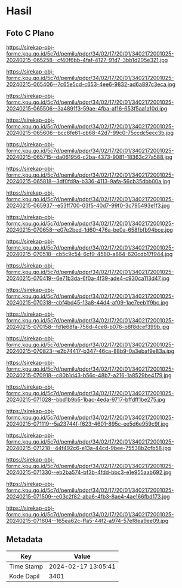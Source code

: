 # Hasil

## Foto C Plano

https://sirekap-obj-formc.kpu.go.id/5c7d/pemilu/pdpr/34/02/17/20/01/3402172001025-20240215-065258--cf40f6bb-4faf-4127-91d7-3bb1d205e321.jpg

https://sirekap-obj-formc.kpu.go.id/5c7d/pemilu/pdpr/34/02/17/20/01/3402172001025-20240215-065406--7c65e5cd-c653-4ee6-9832-ad6a897c3eca.jpg

https://sirekap-obj-formc.kpu.go.id/5c7d/pemilu/pdpr/34/02/17/20/01/3402172001025-20240215-065506--3a4891f3-59ae-4fba-af16-653f5aa1a10d.jpg

https://sirekap-obj-formc.kpu.go.id/5c7d/pemilu/pdpr/34/02/17/20/01/3402172001025-20240215-065606--bcc6fe61-cb68-42d7-99c0-75ccdc5ecc3b.jpg

https://sirekap-obj-formc.kpu.go.id/5c7d/pemilu/pdpr/34/02/17/20/01/3402172001025-20240215-065715--da061956-c2ba-4373-9081-18363c27a588.jpg

https://sirekap-obj-formc.kpu.go.id/5c7d/pemilu/pdpr/34/02/17/20/01/3402172001025-20240215-065818--3df0fd9a-b336-4113-9afa-56cb35dbb00a.jpg

https://sirekap-obj-formc.kpu.go.id/5c7d/pemilu/pdpr/34/02/17/20/01/3402172001025-20240215-065937--e53ff700-03f5-40d7-99f0-3c795493e1f3.jpg

https://sirekap-obj-formc.kpu.go.id/5c7d/pemilu/pdpr/34/02/17/20/01/3402172001025-20240215-070658--e07e2bed-1d60-476a-be0a-658fbfb94bce.jpg

https://sirekap-obj-formc.kpu.go.id/5c7d/pemilu/pdpr/34/02/17/20/01/3402172001025-20240215-070518--cb5c9c54-6cf9-4580-a864-620cdb17f944.jpg

https://sirekap-obj-formc.kpu.go.id/5c7d/pemilu/pdpr/34/02/17/20/01/3402172001025-20240215-070419--6e71b3da-6f0a-4f39-ade4-c930ca113d47.jpg

https://sirekap-obj-formc.kpu.go.id/5c7d/pemilu/pdpr/34/02/17/20/01/3402172001025-20240215-070318--cbf4bd45-13a8-44d4-af09-1ae7eeb1f9bc.jpg

https://sirekap-obj-formc.kpu.go.id/5c7d/pemilu/pdpr/34/02/17/20/01/3402172001025-20240215-070158--fd1e68fa-756d-4ce8-b076-b8f8dcef399b.jpg

https://sirekap-obj-formc.kpu.go.id/5c7d/pemilu/pdpr/34/02/17/20/01/3402172001025-20240215-070823--e2b74417-b347-46ca-88b9-0a3ebaf9e83a.jpg

https://sirekap-obj-formc.kpu.go.id/5c7d/pemilu/pdpr/34/02/17/20/01/3402172001025-20240215-070918--c80b1d43-b56c-48b7-a216-1a8529be4179.jpg

https://sirekap-obj-formc.kpu.go.id/5c7d/pemilu/pdpr/34/02/17/20/01/3402172001025-20240215-071028--bbd1b9b5-1bac-4eda-9717-bffdff1be275.jpg

https://sirekap-obj-formc.kpu.go.id/5c7d/pemilu/pdpr/34/02/17/20/01/3402172001025-20240215-071119--5a23744f-f623-4601-895c-ee5d6e959c9f.jpg

https://sirekap-obj-formc.kpu.go.id/5c7d/pemilu/pdpr/34/02/17/20/01/3402172001025-20240215-071218--44f492c6-e13a-44cd-9bee-75538b2cfb58.jpg

https://sirekap-obj-formc.kpu.go.id/5c7d/pemilu/pdpr/34/02/17/20/01/3402172001025-20240215-071330--eb2ba574-bf3b-4fdd-bbc3-e1e955aab692.jpg

https://sirekap-obj-formc.kpu.go.id/5c7d/pemilu/pdpr/34/02/17/20/01/3402172001025-20240215-071509--e03c2f82-aba6-4fb3-8ae4-4ae166fbd173.jpg

https://sirekap-obj-formc.kpu.go.id/5c7d/pemilu/pdpr/34/02/17/20/01/3402172001025-20240215-071604--165ea62c-ffa5-44f2-a974-57ef8ea9ee09.jpg


## Metadata

| Key        | Value               |
| ---------- | ------------------- |
| Time Stamp | 2024-02-17 13:05:41 |
| Kode Dapil | 3401                |




